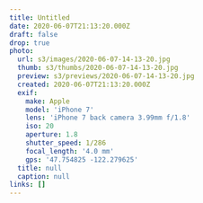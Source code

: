 ```yaml
---
title: Untitled
date: 2020-06-07T21:13:20.000Z
draft: false
drop: true
photo:
  url: s3/images/2020-06-07-14-13-20.jpg
  thumb: s3/thumbs/2020-06-07-14-13-20.jpg
  preview: s3/previews/2020-06-07-14-13-20.jpg
  created: 2020-06-07T21:13:20.000Z
  exif:
    make: Apple
    model: 'iPhone 7'
    lens: 'iPhone 7 back camera 3.99mm f/1.8'
    iso: 20
    aperture: 1.8
    shutter_speed: 1/286
    focal_length: '4.0 mm'
    gps: '47.754825 -122.279625'
  title: null
  caption: null
links: []
---
```

